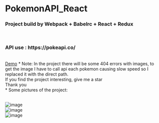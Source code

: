 # PokemonAPI_React
<h3>Project build by Webpack + Babelrc + React + Redux</h3></br>
<h3>API use : https://pokeapi.co/</h3></br>
<a href="https://lvnhan2297.github.io/PokemonAPI_React/#/">Demo</a>
* Note: 
In the project there will be some 404 errors with images, to get the image I have to call api each pokemon causing slow speed so I replaced it with the direct path.</br>
If you find the project interesting, give me a star </br>
Thank you</br>
* Some pictures of the project:
</br></br>

![image](https://user-images.githubusercontent.com/76992452/106575481-b7d61280-656e-11eb-9082-97131329b6b5.png)<br>
![image](https://user-images.githubusercontent.com/76992452/106575592-d3d9b400-656e-11eb-98fe-4e8be9dbef4e.png)<br>
![image](https://user-images.githubusercontent.com/76992452/106575691-f075ec00-656e-11eb-8c2e-b805517c1ad3.png)



